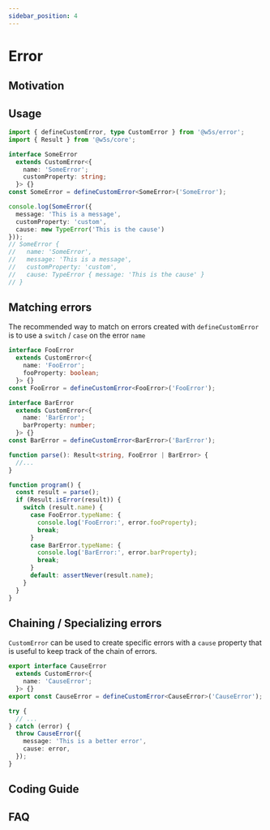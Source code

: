 ```yaml
---
sidebar_position: 4
---
```


# Error

## Motivation

## Usage

```ts
import { defineCustomError, type CustomError } from '@w5s/error';
import { Result } from '@w5s/core';

interface SomeError
  extends CustomError<{
    name: 'SomeError';
    customProperty: string;
  }> {}
const SomeError = defineCustomError<SomeError>('SomeError');

console.log(SomeError({
  message: 'This is a message',
  customProperty: 'custom',
  cause: new TypeError('This is the cause')
}));
// SomeError {
//   name: 'SomeError',
//   message: 'This is a message',
//   customProperty: 'custom',
//   cause: TypeError { message: 'This is the cause' }
// }
```

## Matching errors

The recommended way to match on errors created with `defineCustomError` is to use a `switch` / `case` on the error `name`

```ts
interface FooError
  extends CustomError<{
    name: 'FooError';
    fooProperty: boolean;
  }> {}
const FooError = defineCustomError<FooError>('FooError');

interface BarError
  extends CustomError<{
    name: 'BarError';
    barProperty: number;
  }> {}
const BarError = defineCustomError<BarError>('BarError');

function parse(): Result<string, FooError | BarError> {
  //...
}

function program() {
  const result = parse();
  if (Result.isError(result)) {
    switch (result.name) {
      case FooError.typeName: { 
        console.log('FooError:', error.fooProperty);
        break;
      }
      case BarError.typeName: { 
        console.log('BarError:', error.barProperty);
        break;
      }
      default: assertNever(result.name);
    }
  }
}

```

## Chaining / Specializing errors

`CustomError` can be used to create specific errors with a `cause` property that is useful to keep track of the chain of errors.

```ts
export interface CauseError
  extends CustomError<{
    name: 'CauseError';
  }> {}
export const CauseError = defineCustomError<CauseError>('CauseError');

try {
  // ...
} catch (error) {
  throw CauseError({
    message: 'This is a better error',
    cause: error,
  });
}
```

## Coding Guide

## FAQ
